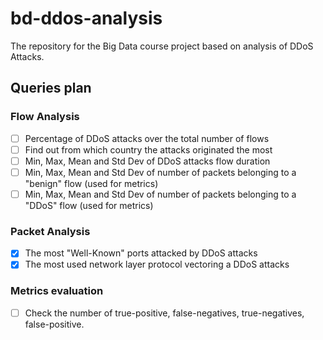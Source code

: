 # bd-ddos-analysis
The repository for the Big Data course project based on analysis of DDoS Attacks.

## Queries plan

### Flow Analysis

  - [ ] Percentage of DDoS attacks over the total number of flows
  - [ ] Find out from which country the attacks originated the most
  - [ ] Min, Max, Mean and Std Dev of DDoS attacks flow duration
  - [ ] Min, Max, Mean and Std Dev of number of packets belonging to a "benign" flow (used for metrics)
  - [ ] Min, Max, Mean and Std Dev of number of packets belonging to a "DDoS" flow (used for metrics)

### Packet Analysis

  - [X] The most "Well-Known" ports attacked by DDoS attacks
  - [X] The most used network layer protocol vectoring a DDoS attacks

### Metrics evaluation
  - [ ] Check the number of true-positive, false-negatives, true-negatives, false-positive.

